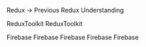 


Redux -> Previous Redux Understanding

ReduxToolkit
ReduxToolkit

Firebase
Firebase
Firebase
Firebase
Firebase



